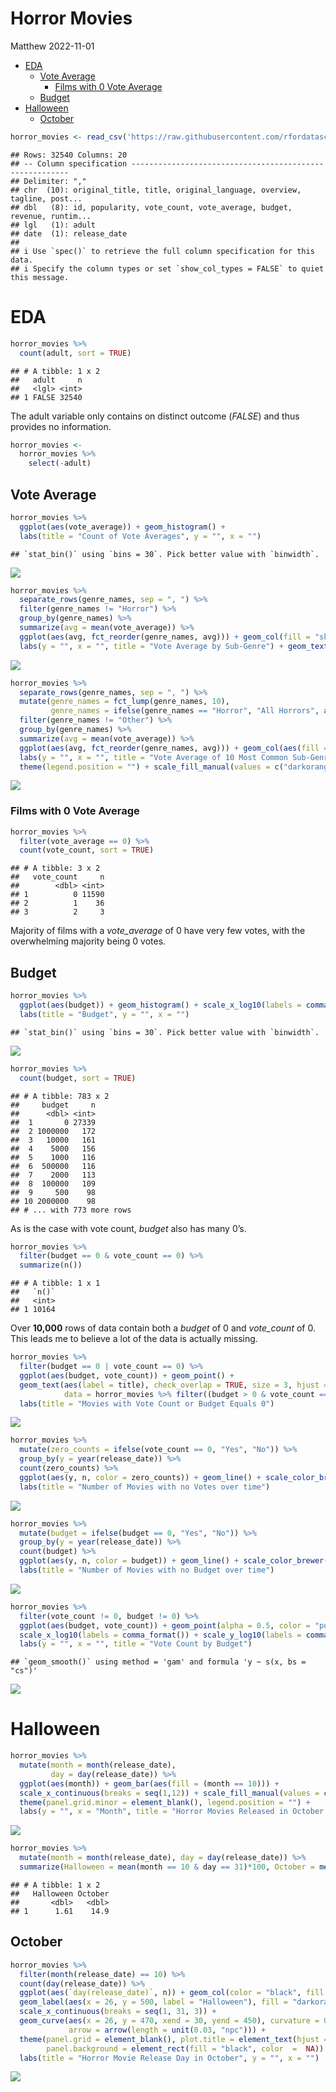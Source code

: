 Horror Movies
================
Matthew
2022-11-01

-   <a href="#eda" id="toc-eda">EDA</a>
    -   <a href="#vote-average" id="toc-vote-average">Vote Average</a>
        -   <a href="#films-with-0-vote-average"
            id="toc-films-with-0-vote-average">Films with 0 Vote Average</a>
    -   <a href="#budget" id="toc-budget">Budget</a>
-   <a href="#halloween" id="toc-halloween">Halloween</a>
    -   <a href="#october" id="toc-october">October</a>

``` r
horror_movies <- read_csv('https://raw.githubusercontent.com/rfordatascience/tidytuesday/master/data/2022/2022-11-01/horror_movies.csv')
```

    ## Rows: 32540 Columns: 20
    ## -- Column specification --------------------------------------------------------
    ## Delimiter: ","
    ## chr  (10): original_title, title, original_language, overview, tagline, post...
    ## dbl   (8): id, popularity, vote_count, vote_average, budget, revenue, runtim...
    ## lgl   (1): adult
    ## date  (1): release_date
    ## 
    ## i Use `spec()` to retrieve the full column specification for this data.
    ## i Specify the column types or set `show_col_types = FALSE` to quiet this message.

# EDA

``` r
horror_movies %>% 
  count(adult, sort = TRUE)
```

    ## # A tibble: 1 x 2
    ##   adult     n
    ##   <lgl> <int>
    ## 1 FALSE 32540

The adult variable only contains on distinct outcome (*FALSE*) and thus
provides no information.

``` r
horror_movies <- 
  horror_movies %>% 
    select(-adult)
```

## Vote Average

``` r
horror_movies %>% 
  ggplot(aes(vote_average)) + geom_histogram() +
  labs(title = "Count of Vote Averages", y = "", x = "")
```

    ## `stat_bin()` using `bins = 30`. Pick better value with `binwidth`.

![](Horror-Movies_files/figure-gfm/unnamed-chunk-4-1.png)<!-- -->

``` r
horror_movies %>% 
  separate_rows(genre_names, sep = ", ") %>% 
  filter(genre_names != "Horror") %>% 
  group_by(genre_names) %>% 
  summarize(avg = mean(vote_average)) %>% 
  ggplot(aes(avg, fct_reorder(genre_names, avg))) + geom_col(fill = "skyblue", color = "black") +
  labs(y = "", x = "", title = "Vote Average by Sub-Genre") + geom_text(aes(label = round(avg, 3)), nudge_x = -0.3)
```

![](Horror-Movies_files/figure-gfm/unnamed-chunk-5-1.png)<!-- -->

``` r
horror_movies %>% 
  separate_rows(genre_names, sep = ", ") %>% 
  mutate(genre_names = fct_lump(genre_names, 10),
         genre_names = ifelse(genre_names == "Horror", "All Horrors", as.character(genre_names))) %>% 
  filter(genre_names != "Other") %>% 
  group_by(genre_names) %>% 
  summarize(avg = mean(vote_average)) %>% 
  ggplot(aes(avg, fct_reorder(genre_names, avg))) + geom_col(aes(fill = genre_names == "All Horrors"), color = "black") +
  labs(y = "", x = "", title = "Vote Average of 10 Most Common Sub-Genres") + geom_text(aes(label = round(avg, 3)), nudge_x = -0.3) +
  theme(legend.position = "") + scale_fill_manual(values = c("darkorange", "purple"))
```

![](Horror-Movies_files/figure-gfm/unnamed-chunk-6-1.png)<!-- -->

### Films with 0 Vote Average

``` r
horror_movies %>% 
  filter(vote_average == 0) %>% 
  count(vote_count, sort = TRUE)
```

    ## # A tibble: 3 x 2
    ##   vote_count     n
    ##        <dbl> <int>
    ## 1          0 11590
    ## 2          1    36
    ## 3          2     3

Majority of films with a *vote_average* of 0 have very few votes, with
the overwhelming majority being 0 votes.

## Budget

``` r
horror_movies %>% 
  ggplot(aes(budget)) + geom_histogram() + scale_x_log10(labels = comma_format()) +
  labs(title = "Budget", y = "", x = "")
```

    ## `stat_bin()` using `bins = 30`. Pick better value with `binwidth`.

![](Horror-Movies_files/figure-gfm/unnamed-chunk-8-1.png)<!-- -->

``` r
horror_movies %>% 
  count(budget, sort = TRUE)
```

    ## # A tibble: 783 x 2
    ##     budget     n
    ##      <dbl> <int>
    ##  1       0 27339
    ##  2 1000000   172
    ##  3   10000   161
    ##  4    5000   156
    ##  5    1000   116
    ##  6  500000   116
    ##  7    2000   113
    ##  8  100000   109
    ##  9     500    98
    ## 10 2000000    98
    ## # ... with 773 more rows

As is the case with vote count, *budget* also has many 0’s.

``` r
horror_movies %>% 
  filter(budget == 0 & vote_count == 0) %>% 
  summarize(n())
```

    ## # A tibble: 1 x 1
    ##   `n()`
    ##   <int>
    ## 1 10164

Over **10,000** rows of data contain both a *budget* of 0 and
*vote_count* of 0. This leads me to believe a lot of the data is
actually missing.

``` r
horror_movies %>% 
  filter(budget == 0 | vote_count == 0) %>% 
  ggplot(aes(budget, vote_count)) + geom_point() +
  geom_text(aes(label = title), check_overlap = TRUE, size = 3, hjust = "inward", nudge_x = 2.5e6,
            data = horror_movies %>% filter((budget > 0 & vote_count == 0) | (budget == 0 & vote_count > 0))) + 
  labs(title = "Movies with Vote Count or Budget Equals 0") 
```

![](Horror-Movies_files/figure-gfm/unnamed-chunk-11-1.png)<!-- -->

``` r
horror_movies %>% 
  mutate(zero_counts = ifelse(vote_count == 0, "Yes", "No")) %>% 
  group_by(y = year(release_date)) %>% 
  count(zero_counts) %>% 
  ggplot(aes(y, n, color = zero_counts)) + geom_line() + scale_color_brewer(palette = "Set1", direction = -1) +
  labs(title = "Number of Movies with no Votes over time")
```

![](Horror-Movies_files/figure-gfm/unnamed-chunk-12-1.png)<!-- -->

``` r
horror_movies %>% 
  mutate(budget = ifelse(budget == 0, "Yes", "No")) %>% 
  group_by(y = year(release_date)) %>% 
  count(budget) %>% 
  ggplot(aes(y, n, color = budget)) + geom_line() + scale_color_brewer(palette = "Set1", direction = -1) +
  labs(title = "Number of Movies with no Budget over time")
```

![](Horror-Movies_files/figure-gfm/unnamed-chunk-13-1.png)<!-- -->

``` r
horror_movies %>% 
  filter(vote_count != 0, budget != 0) %>% 
  ggplot(aes(budget, vote_count)) + geom_point(alpha = 0.5, color = "purple") + geom_smooth(se = FALSE) +
  scale_x_log10(labels = comma_format()) + scale_y_log10(labels = comma_format(accuracy = 1)) + 
  labs(y = "", x = "", title = "Vote Count by Budget")
```

    ## `geom_smooth()` using method = 'gam' and formula 'y ~ s(x, bs = "cs")'

![](Horror-Movies_files/figure-gfm/unnamed-chunk-14-1.png)<!-- -->

# Halloween

``` r
horror_movies %>% 
  mutate(month = month(release_date),
         day = day(release_date)) %>% 
  ggplot(aes(month)) + geom_bar(aes(fill = (month == 10))) + 
  scale_x_continuous(breaks = seq(1,12)) + scale_fill_manual(values = c("grey20","darkorange3")) +
  theme(panel.grid.minor = element_blank(), legend.position = "") + 
  labs(y = "", x = "Month", title = "Horror Movies Released in October vs Other Months")
```

![](Horror-Movies_files/figure-gfm/unnamed-chunk-15-1.png)<!-- -->

``` r
horror_movies %>% 
  mutate(month = month(release_date), day = day(release_date)) %>% 
  summarize(Halloween = mean(month == 10 & day == 31)*100, October = mean(month == 10)*100)
```

    ## # A tibble: 1 x 2
    ##   Halloween October
    ##       <dbl>   <dbl>
    ## 1      1.61    14.9

## October

``` r
horror_movies %>% 
  filter(month(release_date) == 10) %>% 
  count(day(release_date)) %>% 
  ggplot(aes(`day(release_date)`, n)) + geom_col(color = "black", fill = "darkorange") +
  geom_label(aes(x = 26, y = 500, label = "Halloween"), fill = "darkorange", fontface = "bold") +
  scale_x_continuous(breaks = seq(1, 31, 3)) +
  geom_curve(aes(x = 26, y = 470, xend = 30, yend = 450), curvature = 0.3, color = "darkred", size = 1,
             arrow = arrow(length = unit(0.03, "npc"))) + 
  theme(panel.grid = element_blank(), plot.title = element_text(hjust = 0.5), 
        panel.background = element_rect(fill = "black", color  =  NA)) +
  labs(title = "Horror Movie Release Day in October", y = "", x = "") 
```

![](Horror-Movies_files/figure-gfm/unnamed-chunk-16-1.png)<!-- -->
